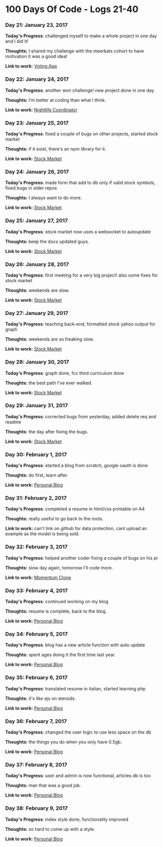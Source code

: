 # 100 Days Of Code - Logs 21-40

### Day 21: January 23, 2017

**Today's Progress**: challenged myself to make a whole project in one day and I did it!

**Thoughts:** I shared my challenge with the meerkats cohort to have motivation it was a good idea!

**Link to work:** [Voting App](https://github.com/Kornil/voting-app)

### Day 22: January 24, 2017

**Today's Progress**: another won challenge! new project done in one day

**Thoughts:** I'm better at coding than what I think.

**Link to work:** [Nightlife Coordinator](https://github.com/Kornil/nightlife-coordinator)


### Day 23: January 25, 2017

**Today's Progress**: fixed a couple of bugs on other projects, started stock market

**Thoughts:** if it exist, there's an npm library for it.

**Link to work:** [Stock Market](https://github.com/Kornil/stock-market)

### Day 24: January 26, 2017

**Today's Progress**: made form that add to db only if valid stock symbols, fixed bugs in older repos

**Thoughts:** I always want to do more.

**Link to work:** [Stock Market](https://github.com/Kornil/stock-market)

### Day 25: January 27, 2017

**Today's Progress**: stock market now uses a websocket to autoupdate

**Thoughts:** keep the docs updated guys.

**Link to work:** [Stock Market](https://github.com/Kornil/stock-market)

### Day 26: January 28, 2017

**Today's Progress**: first meeting for a very big project! also some fixes for stock market

**Thoughts:** weekends are slow.

**Link to work:** [Stock Market](https://github.com/Kornil/stock-market)

### Day 27: January 29, 2017

**Today's Progress**: teaching back-end, formatted stock yahoo output for graph

**Thoughts:** weekends are so freaking slow.

**Link to work:** [Stock Market](https://github.com/Kornil/stock-market)

### Day 28: January 30, 2017

**Today's Progress**: graph done, fcc third curriculum done

**Thoughts:** the best path I've ever walked.

**Link to work:** [Stock Market](https://github.com/Kornil/stock-market)

### Day 29: January 31, 2017

**Today's Progress**: corrected bugs from yesterday, added delete req and readme

**Thoughts:** the day after fixing the bugs.

**Link to work:** [Stock Market](https://github.com/Kornil/stock-market)


### Day 30: February 1, 2017

**Today's Progress**: started a blog from scratch, google oauth is done

**Thoughts:** do first, learn after.

**Link to work:** [Personal Blog](https://github.com/Kornil/personal-blog)

### Day 31: February 2, 2017

**Today's Progress**: completed a resume in html/css printable on A4

**Thoughts:** really useful to go back to the roots.

**Link to work:** can't link on github for data protection, cant upload an example as the model is being sold.

### Day 32: February 3, 2017

**Today's Progress**: helped another coder fixing a couple of bugs on his pr

**Thoughts:** slow day again, tomorrow I'll code more.

**Link to work:** [Momentum Clone](https://github.com/EuKats/momentum-clone)


### Day 33: February 4, 2017

**Today's Progress**: continued working on my blog

**Thoughts:** resume is complete, back to the blog.

**Link to work:** [Personal Blog](https://github.com/Kornil/personal-blog)

### Day 34: February 5, 2017

**Today's Progress**: blog has a new article function with auto update

**Thoughts:** spent ages doing it the first time last year.

**Link to work:** [Personal Blog](https://github.com/Kornil/personal-blog)

### Day 35: February 6, 2017

**Today's Progress**: translated resume in italian, started learning php

**Thoughts:** it's like ejs on steroids.

**Link to work:** [Personal Blog](https://github.com/Kornil/personal-blog)

### Day 36: February 7, 2017

**Today's Progress**: changed the user logic to use less space on the db

**Thoughts:** the things you do when you only have 0.5gb.

**Link to work:** [Personal Blog](https://github.com/Kornil/personal-blog)

### Day 37: February 8, 2017

**Today's Progress**: user and admin is now functional, articles db is too

**Thoughts:** man that was a good job.

**Link to work:** [Personal Blog](https://github.com/Kornil/personal-blog)

### Day 38: February 9, 2017

**Today's Progress**: index style done, functionality improved

**Thoughts:** so hard to come up with a style.

**Link to work:** [Personal Blog](https://github.com/Kornil/personal-blog)
